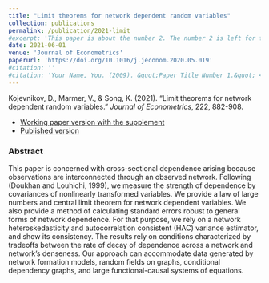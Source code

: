 ```yaml
---
title: "Limit theorems for network dependent random variables"
collection: publications
permalink: /publication/2021-limit
#excerpt: 'This paper is about the number 2. The number 2 is left for future work.'
date: 2021-06-01
venue: 'Journal of Econometrics'
paperurl: 'https://doi.org/10.1016/j.jeconom.2020.05.019'
#citation: ''
#citation: 'Your Name, You. (2009). &quot;Paper Title Number 1.&quot; <i>Journal 1</i>. 1(1).'
---
```

Kojevnikov, D., Marmer, V., & Song, K. (2021). &ldquo;Limit theorems for network dependent random variables.&rdquo; <i>Journal of  Econometrics</i>, 222, 882-908.

- [Working paper version with the supplement](https://arxiv.org/pdf/1903.01059.pdf)
- [Published version](https://doi.org/10.1016/j.jeconom.2020.05.019)

### Abstract

This paper is concerned with cross-sectional dependence arising because observations are interconnected through an observed network. Following (Doukhan and Louhichi, 1999), we measure the strength of dependence by covariances of nonlinearly transformed variables. We provide a law of large numbers and central limit theorem for network dependent variables. We also provide a method of calculating standard errors robust to general forms of network dependence. For that purpose, we rely on a network heteroskedasticity and autocorrelation consistent (HAC) variance estimator, and show its consistency. The results rely on conditions characterized by tradeoffs between the rate of decay of dependence across a network and network’s denseness. Our approach can accommodate data generated by network formation models, random fields on graphs, conditional dependency graphs, and large functional-causal systems of equations.